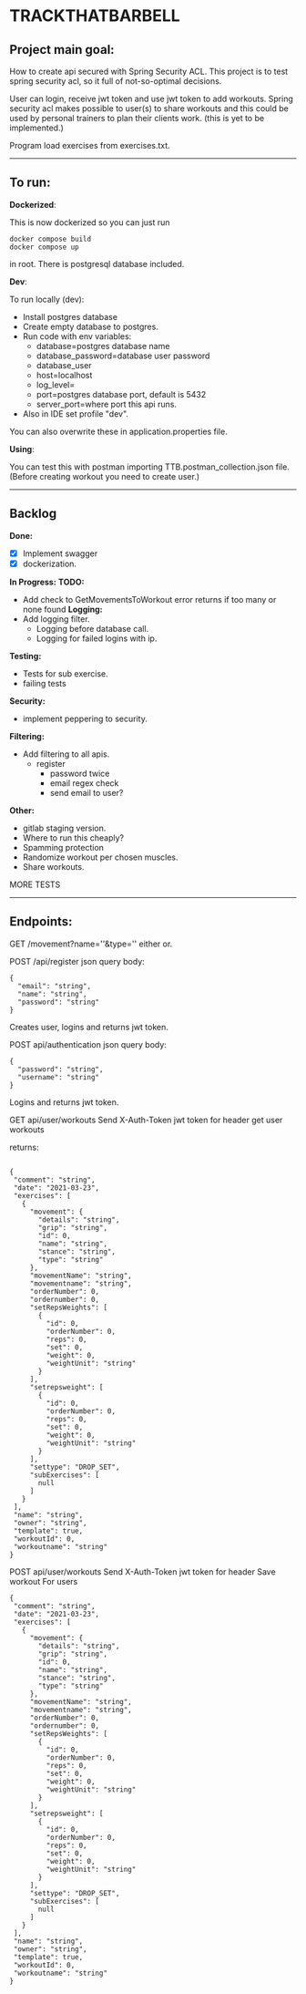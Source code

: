 # TRACKTHATBARBELL

## Project main goal:
How to create api secured with Spring Security ACL.
This project is to test spring security acl, so it full of not-so-optimal decisions.

User can login, receive jwt token and use jwt token to add workouts.
Spring security acl makes possible to user(s) to share workouts and this could be used by personal trainers to plan their clients work. (this is yet to be implemented.)

Program load exercises from exercises.txt.

---
## To run:

**Dockerized**:

This is now dockerized so you can just run 

```
docker compose build
docker compose up 
```

in root. 
There is postgresql database included.

**Dev**:

To run locally (dev):
- Install postgres database
- Create empty database to postgres.
- Run code with env variables:
    - database=postgres database name
    - database_password=database user password
    - database_user
    - host=localhost
    - log_level=
    - port=postgres database port, default is 5432
    - server_port=where port this api runs.
- Also in IDE set profile "dev".

You can also overwrite these in application.properties file.

**Using**:

You can test this with postman importing TTB.postman_collection.json file. 
(Before creating workout you need to create user.)

---

## Backlog
**Done:**
- [x] Implement swagger
- [x] dockerization.

**In Progress:**
**TODO:**
- Add check to GetMovementsToWorkout error returns if too many or none found
**Logging:**
- Add logging filter.
  	- Logging before database call.
  	- Logging for failed logins with ip.

**Testing:**
- Tests for sub exercise.
- failing tests

**Security:**
- implement peppering to security.

**Filtering:**
- Add filtering to all apis.
	- register
		- password twice
		- email regex check
		- send email to user?

**Other:**
- gitlab staging version.
- Where to run this cheaply?
- Spamming protection
- Randomize workout per chosen muscles.
- Share workouts.

MORE TESTS

---
## Endpoints:

GET /movement?name=''&type='' either or.

POST /api/register
json query body:

```
{
  "email": "string",
  "name": "string",
  "password": "string"
}
```
Creates user, logins and returns jwt token.


POST api/authentication
json query body:

```
{
  "password": "string",
  "username": "string"
}
```
Logins and returns jwt token.

GET api/user/workouts
Send X-Auth-Token jwt token for header
get user workouts

returns:

 ```

{
  "comment": "string",
  "date": "2021-03-23",
  "exercises": [
    {
      "movement": {
        "details": "string",
        "grip": "string",
        "id": 0,
        "name": "string",
        "stance": "string",
        "type": "string"
      },
      "movementName": "string",
      "movementname": "string",
      "orderNumber": 0,
      "ordernumber": 0,
      "setRepsWeights": [
        {
          "id": 0,
          "orderNumber": 0,
          "reps": 0,
          "set": 0,
          "weight": 0,
          "weightUnit": "string"
        }
      ],
      "setrepsweight": [
        {
          "id": 0,
          "orderNumber": 0,
          "reps": 0,
          "set": 0,
          "weight": 0,
          "weightUnit": "string"
        }
      ],
      "settype": "DROP_SET",
      "subExercises": [
        null
      ]
    }
  ],
  "name": "string",
  "owner": "string",
  "template": true,
  "workoutId": 0,
  "workoutname": "string"
}
 ```

POST api/user/workouts
Send X-Auth-Token jwt token for header
Save workout For users

 ```
{
  "comment": "string",
  "date": "2021-03-23",
  "exercises": [
    {
      "movement": {
        "details": "string",
        "grip": "string",
        "id": 0,
        "name": "string",
        "stance": "string",
        "type": "string"
      },
      "movementName": "string",
      "movementname": "string",
      "orderNumber": 0,
      "ordernumber": 0,
      "setRepsWeights": [
        {
          "id": 0,
          "orderNumber": 0,
          "reps": 0,
          "set": 0,
          "weight": 0,
          "weightUnit": "string"
        }
      ],
      "setrepsweight": [
        {
          "id": 0,
          "orderNumber": 0,
          "reps": 0,
          "set": 0,
          "weight": 0,
          "weightUnit": "string"
        }
      ],
      "settype": "DROP_SET",
      "subExercises": [
        null
      ]
    }
  ],
  "name": "string",
  "owner": "string",
  "template": true,
  "workoutId": 0,
  "workoutname": "string"
}
 ```
